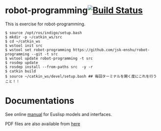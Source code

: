 robot-programming[![Build Status](https://travis-ci.org/jsk-enshu/robot-programming.svg?branch=master)](https://travis-ci.org/jsk-enshu/robot-programming)
=================

This is exercise for robot-programming.

```
$ source /opt/ros/indigo/setup.bash   
$ mkdir -p ~/catkin_ws/src
$ cd ~/catkin_ws   
$ wstool init src
$ wstool set robot-programming https://github.com/jsk-enshu/robot-programming --git -t src
$ wstool update robot-programming -t src                                                                 
$ rosdep update                                                                                          
$ rosdep install --from-paths src  -y -r                                                                 
$ catkin build
$ source ~/catkin_ws/devel/setup.bash ## 毎回ターミナルを開く度にこれを行うこと！！   
```

Documentations
=================
See online [manual](http://jsk-enshu.github.io/robot-programming/) for Euslisp models and interfaces.

PDF files are also available from [here](http://jsk-enshu.github.io/robot-programming/robot_programming_manual.pdf)

